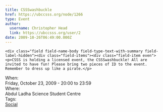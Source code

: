 ```yaml
---
title: CSSSwashbuckle 
href: https://ubccsss.org/node/1266
type: Event
author:
  username: Christopher Head
  link: https://ubccsss.org/user/2
date: 2009-10-26T06:49:00.000Z
---
```



    <div class="field field-name-body field-type-text-with-summary field-label-hidden"><div class="field-items"><div class="field-item even"><p>CSSS is holding a licensed event, the CSSSwashbuckle! All are invited to have fun! Please bring two pieces of ID to the event. Remember to dress up like a pirate.</p>
</div></div></div><div class="field field-name-field-dates field-type-datetime field-label-above"><div class="field-label">When:&#xA0;</div><div class="field-items"><div class="field-item even"><span class="date-display-single">Friday, October 23, 2009 - <span class="date-display-range"><span class="date-display-start">20:00</span> to <span class="date-display-end">23:59</span></span></span></div></div></div><div class="field field-name-field-location field-type-text field-label-above"><div class="field-label">Where:&#xA0;</div><div class="field-items"><div class="field-item even">Abdul Ladha Science Student Centre</div></div></div>    <footer>
    <div class="field field-name-field-tags field-type-taxonomy-term-reference field-label-above"><div class="field-label">Tags:&#xA0;</div><div class="field-items"><div class="field-item even"><a href="/social">Social</a></div></div></div>      </footer>
    